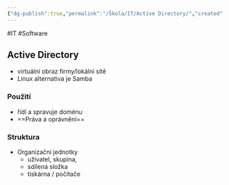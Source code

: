 ```yaml
---
{"dg-publish":true,"permalink":"/Škola/IT/Active Directory/","created":"2024-03-14T18:43:29.162+01:00","updated":"2024-03-15T00:00:39.716+01:00"}
---
```


#IT #Software 
## Active Directory
- virtuální obraz firmy/lokální sítě
- Linux alternativa je Samba
### Použití 
- řídí a spravuje doménu
- ==Práva a oprávnění==
### Struktura 
- Organizační jednotky 
	- uživatel, skupina, 
	- sdílená složka 
	- tiskárna / počítače